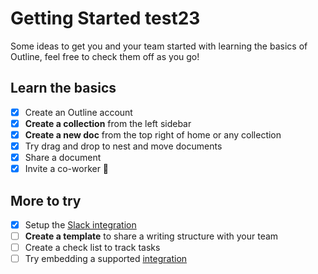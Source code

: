 # Getting Started test23

Some ideas to get you and your team started with learning the basics of Outline, feel free to check them off as you go!

## Learn the basics

- [x] Create an Outline account
- [x] **Create a collection** from the left sidebar
- [x] **Create a new doc** from the top right of home or any collection
- [x] Try drag and drop to nest and move documents
- [x] Share a document
- [x] Invite a co-worker 👋

## More to try

- [x] Setup the [Slack integration](/settings/integrations/slack)
- [ ] **Create a template** to share a writing structure with your team
- [ ] Create a check list to track tasks
- [ ] Try embedding a supported [integration](https://www.getoutline.com/integrations)
